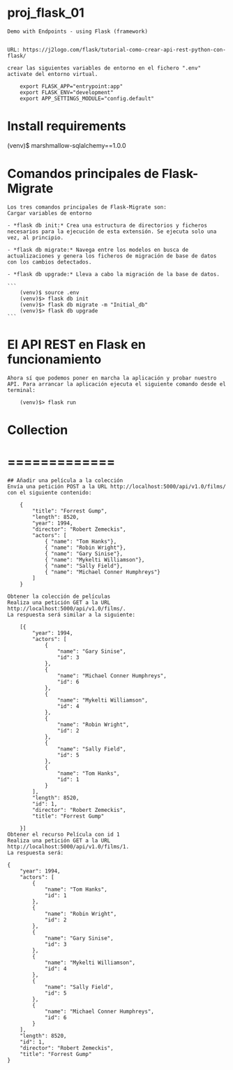 # proj_flask_01
    Demo with Endpoints - using Flask (framework)


    URL: https://j2logo.com/flask/tutorial-como-crear-api-rest-python-con-flask/

    crear las siguientes variables de entorno en el fichero ".env" activate del entorno virtual.

        export FLASK_APP="entrypoint:app"
        export FLASK_ENV="development"
        export APP_SETTINGS_MODULE="config.default"

# Install requirements    
  (venv)$ marshmallow-sqlalchemy==1.0.0

# Comandos principales de Flask-Migrate
    Los tres comandos principales de Flask-Migrate son:
    Cargar variables de entorno

    - *flask db init:* Crea una estructura de directorios y ficheros necesarios para la ejecución de esta extensión. Se ejecuta solo una vez, al principio.

    - *flask db migrate:* Navega entre los modelos en busca de actualizaciones y genera los ficheros de migración de base de datos con los cambios detectados.

    - *flask db upgrade:* Lleva a cabo la migración de la base de datos.

    ```
        (venv)$ source .env
        (venv)$> flask db init
        (venv)$> flask db migrate -m "Initial_db"
        (venv)$> flask db upgrade
    ```

# El API REST en Flask en funcionamiento
    Ahora sí que podemos poner en marcha la aplicación y probar nuestro API. Para arrancar la aplicación ejecuta el siguiente comando desde el terminal:

        (venv)$> flask run

# Collection
# =============
    ## Añadir una película a la colección
    Envía una petición POST a la URL http://localhost:5000/api/v1.0/films/ con el siguiente contenido:

        {
            "title": "Forrest Gump",
            "length": 8520,
            "year": 1994,
            "director": "Robert Zemeckis",
            "actors": [
                { "name": "Tom Hanks"},
                { "name": "Robin Wright"},
                { "name": "Gary Sinise"},
                { "name": "Mykelti Williamson"},
                { "name": "Sally Field"},
                { "name": "Michael Conner Humphreys"}
            ]
        }

    Obtener la colección de películas
    Realiza una petición GET a la URL http://localhost:5000/api/v1.0/films/. 
    La respuesta será similar a la siguiente:

        [{
            "year": 1994,
            "actors": [
                {
                    "name": "Gary Sinise",
                    "id": 3
                },
                {
                    "name": "Michael Conner Humphreys",
                    "id": 6
                },
                {
                    "name": "Mykelti Williamson",
                    "id": 4
                },
                {
                    "name": "Robin Wright",
                    "id": 2
                },
                {
                    "name": "Sally Field",
                    "id": 5
                },
                {
                    "name": "Tom Hanks",
                    "id": 1
                }
            ],
            "length": 8520,
            "id": 1,
            "director": "Robert Zemeckis",
            "title": "Forrest Gump"
            
        }]
    Obtener el recurso Película con id 1
    Realiza una petición GET a la URL http://localhost:5000/api/v1.0/films/1. 
    La respuesta será:

    {
        "year": 1994,
        "actors": [
            {
                "name": "Tom Hanks",
                "id": 1
            },
            {
                "name": "Robin Wright",
                "id": 2
            },
            {
                "name": "Gary Sinise",
                "id": 3
            },
            {
                "name": "Mykelti Williamson",
                "id": 4
            },
            {
                "name": "Sally Field",
                "id": 5
            },
            {
                "name": "Michael Conner Humphreys",
                "id": 6
            }
        ],
        "length": 8520,
        "id": 1,
        "director": "Robert Zemeckis",
        "title": "Forrest Gump"
    }
